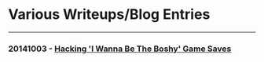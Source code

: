 # Various Writeups/Blog Entries
---

### 20141003 - [Hacking 'I Wanna Be The Boshy' Game Saves](./20141003)
